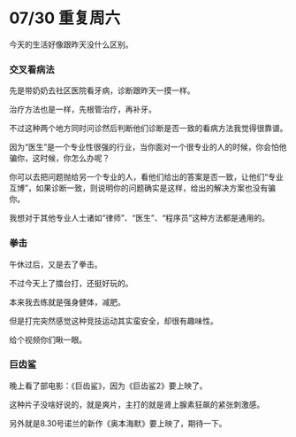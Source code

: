# 07/30 重复周六

今天的生活好像跟昨天没什么区别。

### 交叉看病法

先是带奶奶去社区医院看牙病，诊断跟昨天一摸一样。

治疗方法也是一样，先根管治疗，再补牙。

不过这种两个地方同时问诊然后判断他们诊断是否一致的看病方法我觉得很靠谱。

因为“医生”是一个专业性很强的行业，当你面对一个很专业的人的时候，你会怕他骗你，这时候，你怎么办呢？

你可以去把问题抛给另一个专业的人，看他们给出的答案是否一致，让他们“专业互博”，如果诊断一致，则说明你的问题确实是这样，给出的解决方案也没有骗你。

我想对于其他专业人士诸如“律师”、“医生”、“程序员”这种方法都是通用的。

### 拳击

午休过后，又是去了拳击。

不过今天上了擂台打，还挺好玩的。

本来我去练就是强身健体，减肥。

但是打完突然感觉这种竞技运动其实蛮安全，却很有趣味性。

给个视频你们瞅一眼。

### 巨齿鲨

晚上看了部电影：《巨齿鲨》，因为《巨齿鲨2》要上映了。

这种片子没啥好说的，就是爽片，主打的就是肾上腺素狂飙的紧张刺激感。

另外就是8.30号诺兰的新作《奥本海默》要上映了，期待一下。
